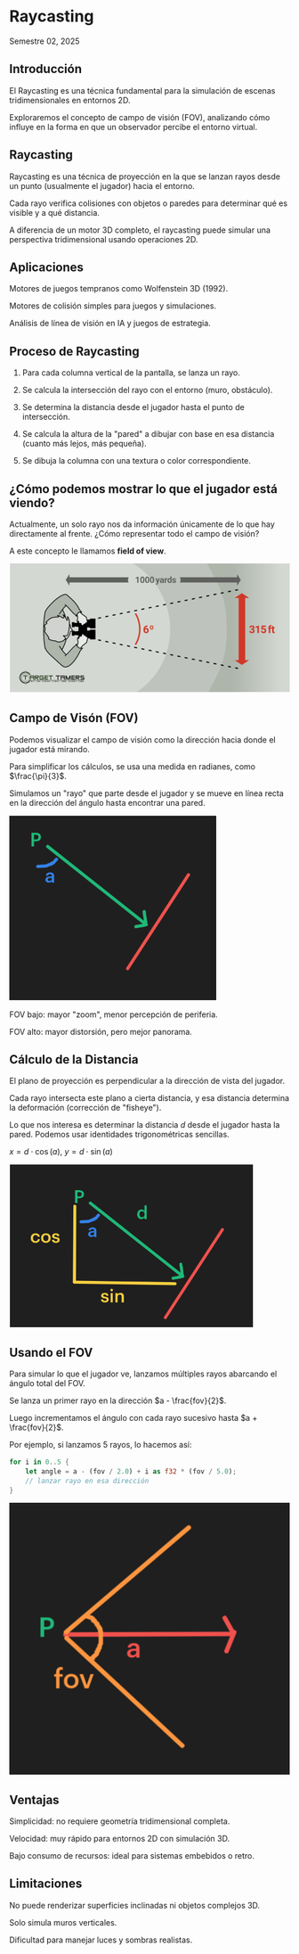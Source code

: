 # Raycasting
Semestre 02, 2025



## Introducción


El Raycasting es una técnica fundamental para la simulación de escenas tridimensionales en entornos 2D.


Exploraremos el concepto de campo de visión (FOV), analizando cómo influye en la forma en que un observador percibe el entorno virtual.



## Raycasting


Raycasting es una técnica de proyección en la que se lanzan rayos desde un punto (usualmente el jugador) hacia el entorno.


Cada rayo verifica colisiones con objetos o paredes para determinar qué es visible y a qué distancia.


A diferencia de un motor 3D completo, el raycasting puede simular una perspectiva tridimensional usando operaciones 2D.



## Aplicaciones


Motores de juegos tempranos como Wolfenstein 3D (1992).


Motores de colisión simples para juegos y simulaciones.


Análisis de línea de visión en IA y juegos de estrategia.



## Proceso de Raycasting


1. Para cada columna vertical de la pantalla, se lanza un rayo.


2. Se calcula la intersección del rayo con el entorno (muro, obstáculo).


3. Se determina la distancia desde el jugador hasta el punto de intersección.


4. Se calcula la altura de la "pared" a dibujar con base en esa distancia (cuanto más lejos, más pequeña).


5. Se dibuja la columna con una textura o color correspondiente.



## ¿Cómo podemos mostrar lo que el jugador está viendo?


Actualmente, un solo rayo nos da información únicamente de lo que hay directamente al frente. ¿Cómo representar todo el campo de visión?


A este concepto le llamamos **field of view**.


![fov0](../assets/img/fov0.png)



## Campo de Visón (FOV)


Podemos visualizar el campo de visión como la dirección hacia donde el jugador está mirando. 


Para simplificar los cálculos, se usa una medida en radianes, como $\frac{\pi}{3}$.


Simulamos un "rayo" que parte desde el jugador y se mueve en línea recta en la dirección del ángulo hasta encontrar una pared.


![trig1](../assets/img/trig1.png)


FOV bajo: mayor "zoom", menor percepción de periferia.


FOV alto: mayor distorsión, pero mejor panorama.



## Cálculo de la Distancia


El plano de proyección es perpendicular a la dirección de vista del jugador.


Cada rayo intersecta este plano a cierta distancia, y esa distancia determina la deformación (corrección de "fisheye").


Lo que nos interesa es determinar la distancia $d$ desde el jugador hasta la pared. Podemos usar identidades trigonométricas sencillas.


$x = d \cdot \cos(a),\ y = d \cdot \sin(a)$

![trig2](../assets/img/trig2.png)



## Usando el FOV


Para simular lo que el jugador ve, lanzamos múltiples rayos abarcando el ángulo total del FOV.


Se lanza un primer rayo en la dirección $a - \frac{fov}{2}$.


Luego incrementamos el ángulo con cada rayo sucesivo hasta $a + \frac{fov}{2}$.


Por ejemplo, si lanzamos 5 rayos, lo hacemos así:

```rust
for i in 0..5 {
    let angle = a - (fov / 2.0) + i as f32 * (fov / 5.0);
    // lanzar rayo en esa dirección
}
```


![FOV](../assets/img/fov1.png)



## Ventajas


Simplicidad: no requiere geometría tridimensional completa.


Velocidad: muy rápido para entornos 2D con simulación 3D.


Bajo consumo de recursos: ideal para sistemas embebidos o retro.



## Limitaciones


No puede renderizar superficies inclinadas ni objetos complejos 3D.


Solo simula muros verticales.


Dificultad para manejar luces y sombras realistas.

